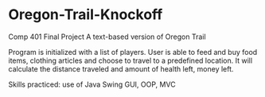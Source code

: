 # Oregon-Trail-Knockoff
Comp 401 Final Project
A text-based version of Oregon Trail

Program is initialized with a list of players. User is able to feed and buy food items, clothing articles and choose to travel to a predefined location. It will calculate the distance traveled and amount of health left, money left. 

Skills practiced: use of Java Swing GUI, OOP, MVC 
